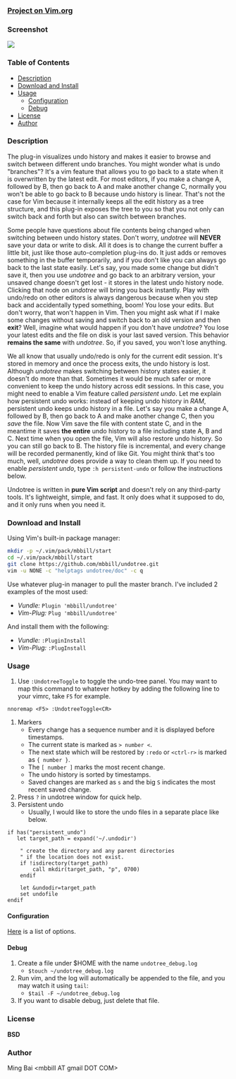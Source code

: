### [Project on Vim.org](http://www.vim.org/scripts/script.php?script_id=4177)

### Screenshot

![](doc/_static/undotree.png)

### Table of Contents

<!-- TOC -->

- [Description](#description)
- [Download and Install](#download-and-install)
- [Usage](#usage)
    - [Configuration](#configuration)
    - [Debug](#debug)
- [License](#license)
- [Author](#author)

<!-- /TOC -->

### Description

The plug-in visualizes undo history and makes it easier to browse and switch between different undo branches. You might wonder what is undo "branches"? It's a vim feature that allows you to go back to a state when it is overwritten by the latest edit. For most editors, if you make a change A, followed by B, then go back to A and make another change C, normally you won't be able to go back to B because undo history is linear. That's not the case for Vim because it internally keeps all the edit history as a tree structure, and this plug-in exposes the tree to you so that you not only can switch back and forth but also can switch between branches.


Some people have questions about file contents being changed when switching between undo history states. Don't worry, *undotree* will **NEVER** save your data or write to disk. All it does is to change the current buffer a little bit, just like those auto-completion plug-ins do. It just adds or removes something in the buffer temporarily, and if you don't like you can always go back to the last state easily. Let's say, you made some change but didn't save it, then you use *undotree* and go back to an arbitrary version, your unsaved change doesn't get lost - it stores in the latest undo history node. Clicking that node on *undotree* will bring you back instantly. Play with undo/redo on other editors is always dangerous because when you step back and accidentally typed something, boom! You lose your edits. But don't worry, that won't happen in Vim. Then you might ask what if I make some changes without saving and switch back to an old version and then **exit**? Well, imagine what would happen if you don't have *undotree*? You lose your latest edits and the file on disk is your last saved version. This behavior **remains the same** with *undotree*. So, if you saved, you won't lose anything.


We all know that usually undo/redo is only for the current edit session. It's stored in memory and once the process exits, the undo history is lost. Although *undotree* makes switching between history states easier, it doesn't do more than that. Sometimes it would be much safer or more convenient to keep the undo history across edit sessions. In this case, you might need to enable a Vim feature called *persistent undo*. Let me explain how persistent undo works: instead of keeping undo history in *RAM*, persistent undo keeps undo history in a file. Let's say you make a change A, followed by B, then go back to A and make another change C, then you *save* the file. Now Vim save the file with content state C, and in the meantime it saves **the entire** undo history to a file including state A, B and C. Next time when you open the file, Vim will also restore undo history. So you can still go back to B. The history file is incremental, and every change will be recorded permanently, kind of like Git. You might think that's too much, well, *undotree* does provide a way to clean them up. If you need to enable *persistent undo*, type ```:h persistent-undo``` or follow the instructions below.


Undotree is written in **pure Vim script** and doesn't rely on any third-party tools. It's lightweight, simple, and fast. It only does what it supposed to do, and it only runs when you need it.


### Download and Install

Using Vim's built-in package manager:

```sh
mkdir -p ~/.vim/pack/mbbill/start
cd ~/.vim/pack/mbbill/start
git clone https://github.com/mbbill/undotree.git
vim -u NONE -c "helptags undotree/doc" -c q
```

Use whatever plug-in manager to pull the master branch. I've included 2 examples of the most used:

- *Vundle:* `Plugin 'mbbill/undotree'`
- *Vim-Plug:* `Plug 'mbbill/undotree'`

And install them with the following:

- *Vundle:* `:PluginInstall`
- *Vim-Plug:* `:PlugInstall`

### Usage

  1. Use `:UndotreeToggle` to toggle the undo-tree panel. You may want to map this command to whatever hotkey by adding the following line to your vimrc, take `F5` for example.

```vim
nnoremap <F5> :UndotreeToggle<CR>
```

  1. Markers
     * Every change has a sequence number and it is displayed before timestamps.
     * The current state is marked as `> number <`.
     * The next state which will be restored by `:redo` or `<ctrl-r>` is marked as `{ number }`.
     * The `[ number ]` marks the most recent change.
     * The undo history is sorted by timestamps.
     * Saved changes are marked as `s` and
        the big `S` indicates the most recent saved change.
  2. Press `?` in undotree window for quick help.
  3. Persistent undo
     * Usually, I would like to store the undo files in a separate place like below.

```vim
if has("persistent_undo")
   let target_path = expand('~/.undodir')

    " create the directory and any parent directories
    " if the location does not exist.
    if !isdirectory(target_path)
        call mkdir(target_path, "p", 0700)
    endif

    let &undodir=target_path
    set undofile
endif
```

#### Configuration

[Here](https://github.com/mbbill/undotree/blob/master/plugin/undotree.vim#L15) is a list of options.

#### Debug

  1. Create a file under $HOME with the name `undotree_debug.log`
     * `$touch ~/undotree_debug.log`
  2. Run vim,
      and the log will automatically be appended to the file,
      and you may watch it using `tail`:
     * `$tail -F ~/undotree_debug.log`
  3. If you want to disable debug,
      just delete that file.

### License

**BSD**

### Author

Ming Bai  &lt;mbbill AT gmail DOT COM&gt;

